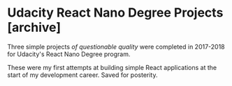 # Udacity React Nano Degree Projects [archive]

Three simple projects _of questionable quality_ were completed in 2017-2018 for Udacity's React Nano Degree program.

These were my first attempts at building simple React applications at the start of my development career. Saved for posterity.
